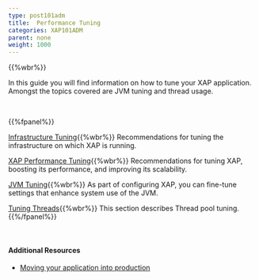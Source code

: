 ```yaml
---
type: post101adm
title:  Performance Tuning
categories: XAP101ADM
parent: none
weight: 1000
---
```


{{%wbr%}}

In this guide you will find information on how to tune your XAP application. Amongst the topics covered are JVM tuning and thread usage.

<br>

{{%fpanel%}}

[Infrastructure Tuning](./tuning-infrastructure.html){{%wbr%}}
Recommendations for tuning the infrastructure on which XAP is running.

[XAP Performance Tuning](./tuning-gigaspaces-performance-overview.html){{%wbr%}}
Recommendations for tuning XAP, boosting its performance, and improving its scalability.

[JVM Tuning](./tuning-java-virtual-machines.html){{%wbr%}}
As part of configuring XAP, you can fine-tune settings that enhance system use of the JVM.

[Tuning Threads](./tuning-threads-usage.html){{%wbr%}}
This section describes Thread pool tuning.
{{%/fpanel%}}

<br>

#### Additional Resources

- [Moving your application into production](/sbp/moving-into-production-checklist.html)
